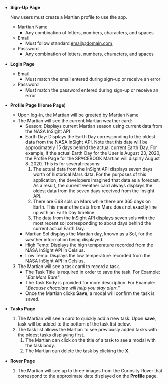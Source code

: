 * **Sign-Up Page** 

    New users must create a Martian profile to use the app. 
    * Martian Name
        * Any combination of letters, numbers, characters, and spaces
    * Email 
        * Must follow standard email@domain.com
    * Password 
        * Any combination of letters, numbers, characters, and spaces
* **Login Page**
    * Email 
        * Must match the email entered during sign-up or receive an error
    * Password
        * Must match the password entered during sign-up or receive an error
* **Profile Page (Home Page)**
    * Upon log-in, the Martian will be greeted by Martian Name
    * The Martian will see the current Martian weather card:
        * Season: Displays current Martian season using current data from the NASA InSight API
        * Earth Day: Displays the Earth Day corresponding to the oldest data from the NASA InSight API. Note that this date will be approximately 15 days behind the actual current Earth Day. For example, if the actual Earth Day for the User is August 23, 2020, the Profile Page for the SPACEBOOK Martian will display August 8, 2020. This is for several reasons:
            1. The actual data from the InSight API displays seven days worth of historical Mars data. For the purposes of this application, the developers imagined that data as a forecast. As a result, the current weather card always displays the oldest data from the seven days received from the Insight API. 
            2. There are 668 sols on Mars while there are 365 days on Earth. This means the data from Mars does not exactly line up with an Earth Day timeline. 
            3. The data from the InSight API displays seven sols with the most recent sol corresponding to about  days behind the current actual Earth Day. 
        * Martian Sol displays the Martian day, known as a Sol, for the weather information being displayed. 
        * High Temp: Displays the high temperature recorded from the NASA InSight API in Celsius. 
        * Low Temp: Displays the low temperature recorded from the NASA InSight API in Celsius. 
    3. The Martian will see a task card to record a task. 
        * The Task Title is required in order to save the task. For Example: "*Eat Mars Bars*"
        * The Task Body is provided for more description. For Example: "*Because chocolate will help you stay alert.*"
        * Once the Martian clicks **Save**, a modal will confirm the task is saved.
* **Tasks Page**
    1. The Martian will see a card to quickly add a new task. Upon **save**, task will be added to the bottom of the task list below. 
    2. The task list allows the Martian to see previously added tasks with the oldest tasks displaying first. 
        1. The Martian can click on the title of a task to see a modal with the task body. 
        2. The Martian can delete the task by clicking the **X**.
* **Rover Page**
    1. The Martian will see up to three images from the Curiosity Rover that correspond to the approximate date displayed on the **Profile** page.